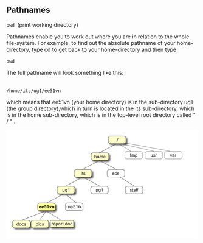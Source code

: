 
## Pathnames

`pwd `(print working directory)

Pathnames enable you to work out where you are in relation to the whole file-system. For example, to find out the absolute pathname of your home-directory, type cd to get back to your home-directory and then type

```
pwd
```

The full pathname will look something like this:
```

/home/its/ug1/ee51vn
```

which means that ee51vn (your home directory) is in the sub-directory ug1 (the group directory),which in turn is located in the its sub-directory, which is in the home sub-directory, which is in the top-level root directory called " / " .

![tree](img1/unix-tree.png)
